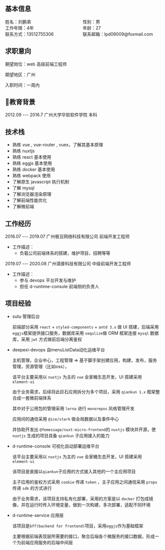 ## 基本信息

<div class="row" style="display: flex;">
  <div style="width: 50%">
    姓名：刘鹏弟
  </div>
  <div style="width: 50%">
    性别：男
  </div>
</div>
<div style="display: flex;">
  <div style="width: 50%">
    工作年限：4年
  </div>
  <div style="width: 50%">
    年龄：27
  </div>
</div>
<div style="display: flex;">
  <div style="width: 50%">
    联系方式：13512755306
  </div>
  <div style="width: 50%">
    联系邮箱：lpd09009@foxmail.com
  </div>
</div>

## 求职意向

期望岗位：web 高级前端工程师

期望地区：广州

入职时间：一周内

## 教育背景

2012.09 --- 2016.7 广州大学华软软件学院  本科

## 技术栈

- 熟练 vue , vue-router , vuex，了解其基本原理
- 熟练 nuxtjs
- 熟练 react 基本使用
- 熟练 eggjs 基本使用
- 熟练 docker 基本使用
- 熟练 webpack 使用
- 了解原生 javascript 执行机制
- 了解 mysql
- 了解浏览器渲染原理
- 了解前端性能优化
- 了解微前端

## 工作经历

2016.07 --- 2019.07 广州极豆网络科技有限公司  前端开发工程师

- 工作描述：
  - 负载公司前端体系的搭建，维护项目，招聘等等

2019.07 --- 2020.08 广州滴普科技有限公司          中级前端开发工程师

- 工作描述：
  - 参与 devops 平台开发与维护
  - 担任 d-runtime-console 前端侧的负责人


## 项目经验

- sutu 管理后台

  前端部分采用 `react` +  `styled-components`  + `antd 3.x` 做 UI 搭建，后端采用 `eggjs`框架提供接口服务，数据库采用 `sequlize`做 ORM 框架连接 `mysql` 数据库，采用 `jwt` 方式做前后端分离鉴权

- deepexi-devops 自menuListData动化运维平台 

  主机管理，企业中心，工程管理 => 基于脚手架创建应用，构建，发布，服务管理，资源管理（比如oss），

  该平台主要采用以 `nuxtjs` 为主的 `vue` 全家桶生态开发，UI 搭建采用 `element-ui`

  由于业务需求，后续将此巨石应用拆分为多个项目，采用 `qiankun 1.x` 框架整合成一套微前端体系

  其中对于公用包的管理采用 `lerna` 进行 `monorepos` 风格管理开发

  应用间的通信采用 `@ice/stark` 做全局数据以及事件中心

  并协助开发出 `@femessage/nuxt-micro-frontend`的 `nuxtjs` 模块并开源，使`nuxtjs` 生成的项目具备 `qiankun` 子应用接入的能力

- d-runtime-console 可视化自动部署运维平台

  该平台主要采用以 `nuxtjs` 为主的 `vue` 全家桶生态开发，UI 搭建采用 `element-ui`

  该项目是直接以`qiankun`子应用的方式接入其他的一个主应用项目

  主子应用的鉴权方式采用 `cookie` 传递 `token` ，主子应用之间通信采用 `props`传递 `sdk` 的方式进行

  由于业务需求，该项目支持私有化部署，采用的方案是以 `docker` 打包成镜像，并在运行时传入环境变量，做到一次构建，多次部署，适配不同环境

- d-runtime-service 应用层

  该项目是`bff(backend for frontend)`项目，采用`eggjs`作为基础框架

  主要根据前端表现层所需要的接口，聚合后端各个微服务的接口数据，形成一个为前端应用服务的后端中间层

